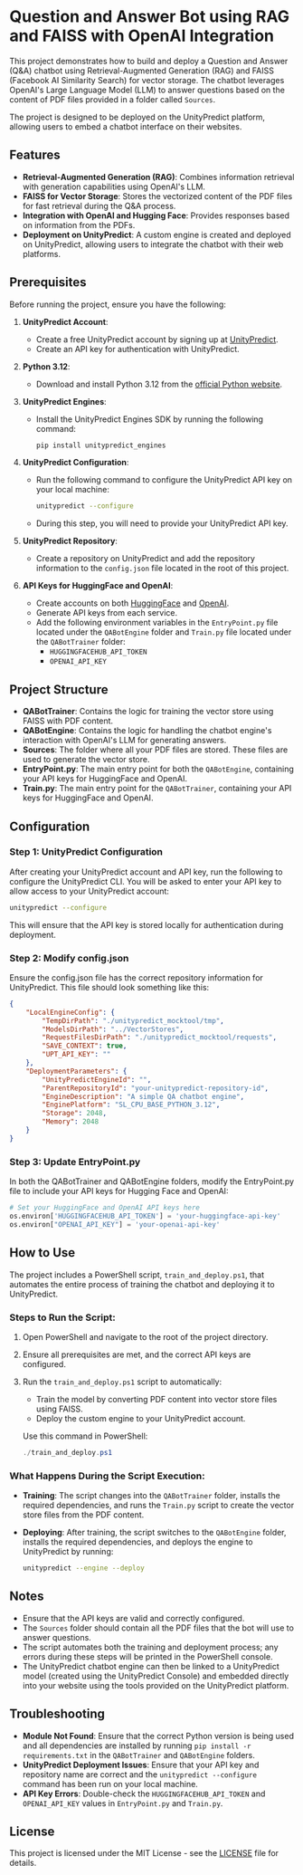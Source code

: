 # Question and Answer Bot using RAG and FAISS with OpenAI Integration

This project demonstrates how to build and deploy a Question and Answer (Q&A) chatbot using Retrieval-Augmented Generation (RAG) and FAISS (Facebook AI Similarity Search) for vector storage. The chatbot leverages OpenAI's Large Language Model (LLM) to answer questions based on the content of PDF files provided in a folder called `Sources`.

The project is designed to be deployed on the UnityPredict platform, allowing users to embed a chatbot interface on their websites.

## Features

- **Retrieval-Augmented Generation (RAG)**: Combines information retrieval with generation capabilities using OpenAI's LLM.
- **FAISS for Vector Storage**: Stores the vectorized content of the PDF files for fast retrieval during the Q&A process.
- **Integration with OpenAI and Hugging Face**: Provides responses based on information from the PDFs.
- **Deployment on UnityPredict**: A custom engine is created and deployed on UnityPredict, allowing users to integrate the chatbot with their web platforms.

## Prerequisites

Before running the project, ensure you have the following:

1. **UnityPredict Account**:
   - Create a free UnityPredict account by signing up at [UnityPredict](https://unitypredict.com).
   - Create an API key for authentication with UnityPredict.

2. **Python 3.12**:
   - Download and install Python 3.12 from the [official Python website](https://www.python.org/downloads/).

3. **UnityPredict Engines**:
   - Install the UnityPredict Engines SDK by running the following command:
     ```bash
     pip install unitypredict_engines
     ```

4. **UnityPredict Configuration**:
   - Run the following command to configure the UnityPredict API key on your local machine:
     ```bash
     unitypredict --configure
     ```
   - During this step, you will need to provide your UnityPredict API key.

5. **UnityPredict Repository**:
   - Create a repository on UnityPredict and add the repository information to the `config.json` file located in the root of this project.

6. **API Keys for HuggingFace and OpenAI**:
   - Create accounts on both [HuggingFace](https://huggingface.co/) and [OpenAI](https://openai.com/).
   - Generate API keys from each service.
   - Add the following environment variables in the `EntryPoint.py` file located under the `QABotEngine` folder and `Train.py` file located under the `QABotTrainer` folder:
     - `HUGGINGFACEHUB_API_TOKEN`
     - `OPENAI_API_KEY`

## Project Structure

- **QABotTrainer**: Contains the logic for training the vector store using FAISS with PDF content.
- **QABotEngine**: Contains the logic for handling the chatbot engine's interaction with OpenAI's LLM for generating answers.
- **Sources**: The folder where all your PDF files are stored. These files are used to generate the vector store.
- **EntryPoint.py**: The main entry point for both the `QABotEngine`, containing your API keys for HuggingFace and OpenAI.
- **Train.py**: The main entry point for the `QABotTrainer`, containing your API keys for HuggingFace and OpenAI.

## Configuration

### Step 1: UnityPredict Configuration

After creating your UnityPredict account and API key, run the following to configure the UnityPredict CLI. You will be asked to enter your API key to allow access to your UnityPredict account:

```bash
unitypredict --configure
```

This will ensure that the API key is stored locally for authentication during deployment.

### Step 2: Modify config.json

Ensure the config.json file has the correct repository information for UnityPredict. This file should look something like this:

```json
{
    "LocalEngineConfig": {
        "TempDirPath": "./unitypredict_mocktool/tmp",
        "ModelsDirPath": "../VectorStores",
        "RequestFilesDirPath": "./unitypredict_mocktool/requests",
        "SAVE_CONTEXT": true,
        "UPT_API_KEY": ""
    },
    "DeploymentParameters": {
        "UnityPredictEngineId": "",
        "ParentRepositoryId": "your-unitypredict-repository-id",
        "EngineDescription": "A simple QA chatbot engine",
        "EnginePlatform": "SL_CPU_BASE_PYTHON_3.12",
        "Storage": 2048,
        "Memory": 2048
    }
}
```


### Step 3: Update EntryPoint.py

In both the QABotTrainer and QABotEngine folders, modify the EntryPoint.py file to include your API keys for Hugging Face and OpenAI:

```python
# Set your HuggingFace and OpenAI API keys here
os.environ['HUGGINGFACEHUB_API_TOKEN'] = 'your-huggingface-api-key'
os.environ["OPENAI_API_KEY"] = 'your-openai-api-key'
```

## How to Use

The project includes a PowerShell script, `train_and_deploy.ps1`, that automates the entire process of training the chatbot and deploying it to UnityPredict.

### Steps to Run the Script:

1. Open PowerShell and navigate to the root of the project directory.
   
2. Ensure all prerequisites are met, and the correct API keys are configured.

3. Run the `train_and_deploy.ps1` script to automatically:

   - Train the model by converting PDF content into vector store files using FAISS.
   - Deploy the custom engine to your UnityPredict account.

   Use this command in PowerShell:

   ```powershell
   ./train_and_deploy.ps1
   ```

### What Happens During the Script Execution:

- **Training**: The script changes into the `QABotTrainer` folder, installs the required dependencies, and runs the `Train.py` script to create the vector store files from the PDF content.
- **Deploying**: After training, the script switches to the `QABotEngine` folder, installs the required dependencies, and deploys the engine to UnityPredict by running:
  
  ```bash
  unitypredict --engine --deploy
  ```

## Notes

- Ensure that the API keys are valid and correctly configured.
- The `Sources` folder should contain all the PDF files that the bot will use to answer questions.
- The script automates both the training and deployment process; any errors during these steps will be printed in the PowerShell console.
- The UnityPredict chatbot engine can then be linked to a UnityPredict model (created using the UnityPredict Console) and embedded directly into your website using the tools provided on the UnityPredict platform.

## Troubleshooting

- **Module Not Found**: Ensure that the correct Python version is being used and all dependencies are installed by running `pip install -r requirements.txt` in the `QABotTrainer` and `QABotEngine` folders.
- **UnityPredict Deployment Issues**: Ensure that your API key and repository name are correct and the `unitypredict --configure` command has been run on your local machine.
- **API Key Errors**: Double-check the `HUGGINGFACEHUB_API_TOKEN` and `OPENAI_API_KEY` values in `EntryPoint.py` and `Train.py`.

## License

This project is licensed under the MIT License - see the [LICENSE](LICENSE.md) file for details.
